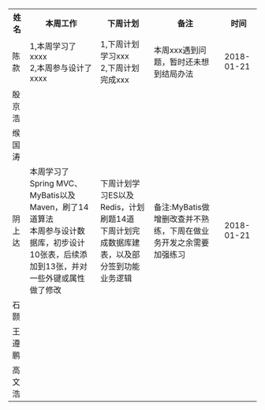 


<table class="tg">
  <tr>
    <th class="tg-yw4l">姓名</th>
    <th class="tg-yw4l">本周工作</th>
    <th class="tg-yw4l">下周计划</th>
    <th class="tg-yw4l">备注</th>
    <th class="tg-yw4l">时间</th>
  </tr>
  <tr>
    <td class="tg-yw4l">陈款</td>
    <td class="tg-yw4l">
      1,本周学习了xxxx     <br>
      2,本周参与设计了xxxx
    </td>
    <td class="tg-yw4l">
      1,下周计划学习xxx    <br>
      2,下周计划完成xxx
    </td>
    <td class="tg-yw4l">
      本周xxx遇到问题，暂时还未想到结局办法
    </td>
    <td class="tg-yw4l">
      2018-01-21
    </td>
  </tr>
  <tr>
    <td class="tg-yw4l">殷京浩</td>
    <td class="tg-yw4l"></td>
    <td class="tg-yw4l"></td>
    <td class="tg-yw4l"></td>
    <td class="tg-yw4l"></td>
  </tr>
  <tr>
    <td class="tg-yw4l">缑国涛</td>
    <td class="tg-yw4l"></td>
    <td class="tg-yw4l"></td>
    <td class="tg-yw4l"></td>
    <td class="tg-yw4l"></td>
  </tr>
  <tr>
    <td class="tg-yw4l">阴上达</td>
    <td class="tg-yw4l">本周学习了Spring MVC、MyBatis以及Maven，刷了14道算法<br/>本周参与设计数据库，初步设计10张表，后续添加到13张，并对一些外键或属性做了修改</td>
    <td class="tg-yw4l">下周计划学习ES以及Redis，计划刷题14道<br/>下周计划完成数据库建表，以及部分签到功能业务逻辑</td>
    <td class="tg-yw4l">备注:MyBatis做增删改查并不熟练，下周在做业务开发之余需要加强练习</td>
    <td class="tg-yw4l">2018-01-21</td>
  </tr>
  <tr>
    <td class="tg-yw4l">石颢</td>
    <td class="tg-yw4l"></td>
    <td class="tg-yw4l"></td>
    <td class="tg-yw4l"></td>
    <td class="tg-yw4l"></td>
  </tr><tr>
    <td class="tg-yw4l">王遵鹏</td>
    <td class="tg-yw4l"></td>
    <td class="tg-yw4l"></td>
    <td class="tg-yw4l"></td>
    <td class="tg-yw4l"></td>
  </tr><tr>
    <td class="tg-yw4l">高文浩</td>
    <td class="tg-yw4l"></td>
    <td class="tg-yw4l"></td>
    <td class="tg-yw4l"></td>
    <td class="tg-yw4l"></td>
  </tr>
</table>
